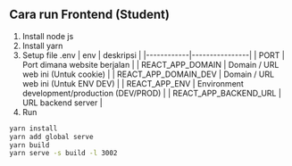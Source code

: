 ## Cara run Frontend (Student)

1.  Install node js
2.  Install yarn
3.  Setup file .env
    | env | deskripsi |
    |------------|----------------|
    | PORT | Port dimana website berjalan |
    | REACT_APP_DOMAIN | Domain / URL web ini (Untuk cookie) |
    | REACT_APP_DOMAIN_DEV | Domain / URL web ini (Untuk ENV DEV) |
    | REACT_APP_ENV | Environment development/production (DEV/PROD) |
    | REACT_APP_BACKEND_URL | URL backend server |
4.  Run

```sh
yarn install
yarn add global serve
yarn build
yarn serve -s build -l 3002
```
